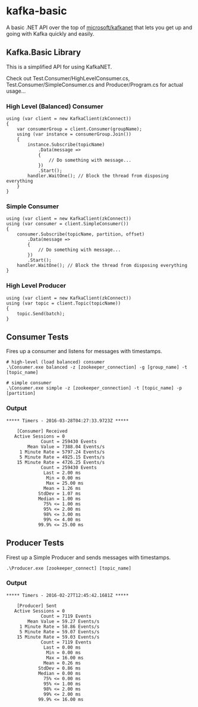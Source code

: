 # kafka-basic
A basic .NET API over the top of [microsoft/kafkanet](https://github.com/microsoft/kafkanet) that lets you get up and going with Kafka quickly and easily.

## Kafka.Basic Library

This is a simplified API for using KafkaNET.

Check out Test.Consumer/HighLevelConsumer.cs, Test.Consumer/SimpleConsumer.cs and Producer/Program.cs for actual usage...

### High Level (Balanced) Consumer

    using (var client = new KafkaClient(zkConnect))
    {
        var consumerGroup = client.Consumer(groupName);
        using (var instance = consumerGroup.Join())
        {
            instance.Subscribe(topicName)
                .Data(message =>
                {
                    // Do something with message...
                })
                .Start();
            handler.WaitOne(); // Block the thread from disposing everything
        }
    }

### Simple Consumer

    using (var client = new KafkaClient(zkConnect))
    using (var consumer = client.SimpleConsumer())
    {
        consumer.Subscribe(topicName, partition, offset)
            .Data(message =>
            {
                // Do something with message...
            })
            .Start();
        handler.WaitOne(); // Block the thread from disposing everything
    }

### High Level Producer

    using (var client = new KafkaClient(zkConnect))
    using (var topic = client.Topic(topicName))
    {
        topic.Send(batch);
    }

## Consumer Tests

Fires up a consumer and listens for messages with timestamps.

    # high-level (load balanced) consumer
    .\Consumer.exe balanced -z [zookeeper_connection] -g [group_name] -t [topic_name]

	# simple consumer
    .\Consumer.exe simple -z [zookeeper_connection] -t [topic_name] -p [partition]

### Output

    ***** Timers - 2016-03-28T04:27:33.9723Z *****

        [Consumer] Received
       Active Sessions = 0
                 Count = 259430 Events
            Mean Value = 7388.04 Events/s
         1 Minute Rate = 5797.24 Events/s
         5 Minute Rate = 4925.15 Events/s
        15 Minute Rate = 4726.25 Events/s
                 Count = 259430 Events
                  Last = 2.00 ms
                   Min = 0.00 ms
                   Max = 25.00 ms
                  Mean = 1.26 ms
                StdDev = 1.07 ms
                Median = 1.00 ms
                  75% <= 1.00 ms
                  95% <= 2.00 ms
                  98% <= 3.00 ms
                  99% <= 4.00 ms
                99.9% <= 25.00 ms

## Producer Tests

Firest up a Simple Producer and sends messages with timestamps.

    .\Producer.exe [zookeeper_connect] [topic_name]

### Output

    ***** Timers - 2016-02-27T12:45:42.1681Z *****

        [Producer] Sent
       Active Sessions = 0
                 Count = 7119 Events
            Mean Value = 59.27 Events/s
         1 Minute Rate = 58.86 Events/s
         5 Minute Rate = 59.07 Events/s
        15 Minute Rate = 59.03 Events/s
                 Count = 7119 Events
                  Last = 0.00 ms
                   Min = 0.00 ms
                   Max = 16.00 ms
                  Mean = 0.26 ms
                StdDev = 0.86 ms
                Median = 0.00 ms
                  75% <= 0.00 ms
                  95% <= 1.00 ms
                  98% <= 2.00 ms
                  99% <= 2.00 ms
                99.9% <= 16.00 ms
